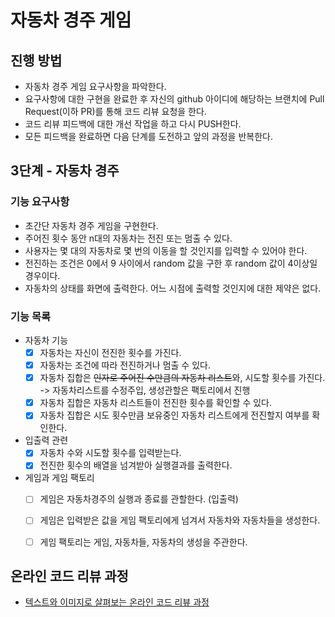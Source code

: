 # 자동차 경주 게임
## 진행 방법
* 자동차 경주 게임 요구사항을 파악한다.
* 요구사항에 대한 구현을 완료한 후 자신의 github 아이디에 해당하는 브랜치에 Pull Request(이하 PR)를 통해 코드 리뷰 요청을 한다.
* 코드 리뷰 피드백에 대한 개선 작업을 하고 다시 PUSH한다.
* 모든 피드백을 완료하면 다음 단계를 도전하고 앞의 과정을 반복한다.


## 3단계 - 자동차 경주
### 기능 요구사항
* 초간단 자동차 경주 게임을 구현한다.
* 주어진 횟수 동안 n대의 자동차는 전진 또는 멈출 수 있다.
* 사용자는 몇 대의 자동차로 몇 번의 이동을 할 것인지를 입력할 수 있어야 한다.
* 전진하는 조건은 0에서 9 사이에서 random 값을 구한 후 random 값이 4이상일 경우이다.
* 자동차의 상태를 화면에 출력한다. 어느 시점에 출력할 것인지에 대한 제약은 없다.

### 기능 목록
* 자동차 기능
  - [X] 자동차는 자신이 전진한 횟수를 가진다.
  - [X] 자동차는 조건에 따라 전진하거나 멈출 수 있다.
  - [X] 자동차 집합은 ~~인자로 주어진 수만큼의 자동차 리스트~~와, 시도할 횟수를 가진다. -> 자동차리스트를 수정주입, 생성관할은 팩토리에서 진행
  - [X] 자동차 집합은 자동차 리스트들이 전진한 횟수를 확인할 수 있다.
  - [X] 자동차 집합은 시도 횟수만큼 보유중인 자동차 리스트에게 전진할지 여부를 확인한다.

* 입출력 관련
  - [X] 자동차 수와 시도할 횟수를 입력받는다.
  - [X] 전진한 횟수의 배열을 넘겨받아 실행결과를 출력한다.

* 게임과 게임 팩토리
  - [ ] 게임은 자동차경주의 실행과 종료를 관할한다. (입출력)
  - [ ] 게임은 입력받은 값을 게임 팩토리에게 넘겨서 자동차와 자동차들을 생성한다.
  - [ ] 게임 팩토리는 게임, 자동차들, 자동차의 생성을 주관한다.


## 온라인 코드 리뷰 과정
* [텍스트와 이미지로 살펴보는 온라인 코드 리뷰 과정](https://github.com/next-step/nextstep-docs/tree/master/codereview)